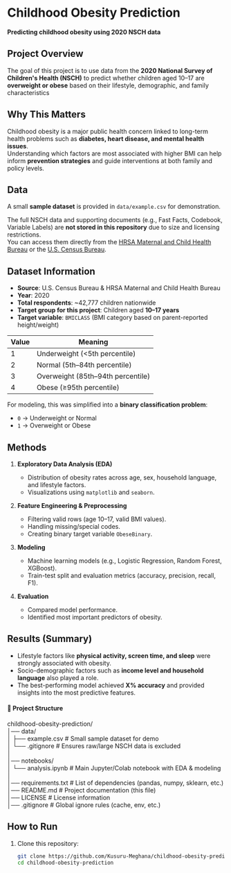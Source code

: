 # Childhood Obesity Prediction  
**Predicting childhood obesity using 2020 NSCH data**



## Project Overview  
The goal of this project is to use data from the **2020 National Survey of Children's Health (NSCH)** to predict whether children aged 10–17 are **overweight or obese** based on their lifestyle, demographic, and family characteristics

## Why This Matters  
Childhood obesity is a major public health concern linked to long-term health problems such as **diabetes, heart disease, and mental health issues**.  
Understanding which factors are most associated with higher BMI can help inform **prevention strategies** and guide interventions at both family and policy levels.

## Data
A small **sample dataset** is provided in `data/example.csv` for demonstration.  

The full NSCH data and supporting documents (e.g., Fast Facts, Codebook, Variable Labels) are **not stored in this repository** due to size and licensing restrictions.  
You can access them directly from the [HRSA Maternal and Child Health Bureau](https://mchb.hrsa.gov/data-research/national-survey-childrens-health) or the [U.S. Census Bureau](https://www.census.gov/programs-surveys/nsch.html).  


## Dataset Information  

- **Source**: U.S. Census Bureau & HRSA Maternal and Child Health Bureau  
- **Year**: 2020  
- **Total respondents**: ~42,777 children nationwide  
- **Target group for this project**: Children aged **10–17 years**  
- **Target variable**: `BMICLASS` (BMI category based on parent-reported height/weight)  

| Value | Meaning |  
|-------|----------|  
| 1     | Underweight (<5th percentile) |  
| 2     | Normal (5th–84th percentile) |  
| 3     | Overweight (85th–94th percentile) |  
| 4     | Obese (≥95th percentile) |  

For modeling, this was simplified into a **binary classification problem**:  
- `0` → Underweight or Normal  
- `1` → Overweight or Obese  

## Methods  

1. **Exploratory Data Analysis (EDA)**  
   - Distribution of obesity rates across age, sex, household language, and lifestyle factors.  
   - Visualizations using `matplotlib` and `seaborn`.  

2. **Feature Engineering & Preprocessing**  
   - Filtering valid rows (age 10–17, valid BMI values).  
   - Handling missing/special codes.  
   - Creating binary target variable `ObeseBinary`.  

3. **Modeling**  
   - Machine learning models (e.g., Logistic Regression, Random Forest, XGBoost).  
   - Train-test split and evaluation metrics (accuracy, precision, recall, F1).  

4. **Evaluation**  
   - Compared model performance.  
   - Identified most important predictors of obesity.  

## Results (Summary)  
- Lifestyle factors like **physical activity, screen time, and sleep** were strongly associated with obesity.  
- Socio-demographic factors such as **income level and household language** also played a role.  
- The best-performing model achieved **X% accuracy** and provided insights into the most predictive features.

#### 📂 Project Structure  

childhood-obesity-prediction/  
│── data/  
│   ├── example.csv              # Small sample dataset for demo  
│   └── .gitignore               # Ensures raw/large NSCH data is excluded  
│  
│── notebooks/  
│   └── analysis.ipynb           # Main Jupyter/Colab notebook with EDA & modeling  
│  
│── requirements.txt             # List of dependencies (pandas, numpy, sklearn, etc.)  
│── README.md                    # Project documentation (this file)  
│── LICENSE                      # License information  
│── .gitignore                   # Global ignore rules (cache, env, etc.)  


## How to Run  

1. Clone this repository:  
   ```bash
   git clone https://github.com/Kusuru-Meghana/childhood-obesity-prediction.git
   cd childhood-obesity-prediction
